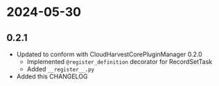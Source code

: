# 2024-05-30
## 0.2.1
- Updated to conform with CloudHarvestCorePluginManager 0.2.0
  - Implemented `@register_definition` decorator for RecordSetTask
  - Added `__register__.py`
- Added this CHANGELOG
